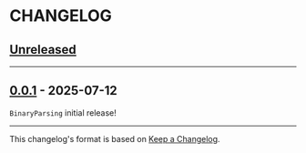 # CHANGELOG

<!-- 
Add new items at the end of the relevant section under **Unreleased**.
-->

## [Unreleased]

---

## [0.0.1] - 2025-07-12

`BinaryParsing` initial release!

---

This changelog's format is based on [Keep a Changelog](https://keepachangelog.com/en/1.0.0/).

<!-- Link references for releases -->

[Unreleased]: https://github.com/apple/swift-binary-parsing/compare/0.0.1...HEAD
[0.0.1]: https://github.com/apple/swift-binary-parsing/releases/tag/0.0.1

<!-- Link references for pull requests -->


<!-- Link references for contributors -->

